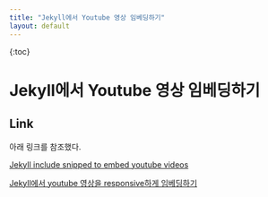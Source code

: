 ```yaml
---
title: "Jekyll에서 Youtube 영상 임베딩하기"
layout: default
---
```

{:toc}

# Jekyll에서 Youtube 영상 임베딩하기

## Link

아래 링크를 참조했다.

[Jekyll include snipped to embed youtube videos](http://sebrink.de/Youtube-Jekyll-Include/)

[Jekyll에서 youtube 영상을 responsive하게 임베딩하기](http://www.halryang.net/embed-youtube-responsively/)